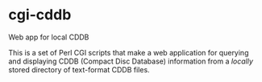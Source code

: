 cgi-cddb
========

Web app for local CDDB

This is a set of Perl CGI scripts that make a web application for querying and displaying CDDB (Compact Disc Database) 
information from a _locally_ stored directory of text-format CDDB files. 

